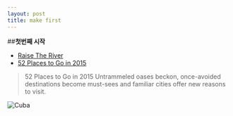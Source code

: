 ```yaml
---
layout: post
title: make first
---
```


##**첫번째 시작**
- [Raise The River](http://raisetheriver.org/)
- [52 Places to Go in 2015](http://www.nytimes.com/interactive/2015/01/11/travel/52-places-to-go-in-2015.html?_r=3)

> 52 Places to Go in 2015
Untrammeled oases beckon, once-avoided destinations become must-sees and familiar cities offer new reasons to visit.

![Cuba](http://graphics8.nytimes.com/newsgraphics/2015/01/08/places-to-go/assets/images/cuba-1254.jpg)

